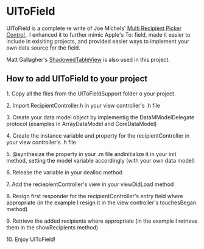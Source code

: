 <h1>UIToField</h1>

<p>UIToField is a complete re write of Joe Michels' <a href="http://www.softwareops.com/blogs/iPhone/iPhoneDevBlog_files/de891167adf425b139ddc1c27564b83b-44.html">Multi Recipient Picker Control </a>. I enhanced it to further mimic Apple's To: field, made it easier to include in exisiting projects, and provided easier ways to implement your own data source for the field.</p>

<p>Matt Gallagher's <a href="http://cocoawithlove.com/2009/08/adding-shadow-effects-to-uitableview.html">ShadowedTableView</a> is also used in this project.</p>

<h2>How to add UIToField to your project</h2>

<p>1. Copy all the files from the UIToFieldSupport folder o your project.</p>
<p>2. Import RecipientController.h in your view controller's .h file</p>
<p>3. Create your data model object by implementig the DataMModelDelegate protocol (examples in ArrayDataModel and CoreDataModel)</p>
<p>4. Create the instance variable and property for the recipientController in your view controller's .h file</p>
<p>5. @synthesize the property in your .m file andinitialize it in your init method, setting the model variable accordingly (with your own data model)</p>
<p>6. Release the variable in your dealloc method</p>
<p>7. Add the reciepientController's view in your viewDidLoad method</p>
<p>8. Resign first responder for the recipientController's entry field where appropriate (in the example I resign it in the view controller's touchesBegan method)</p>
<p>9. Retrieve the added recipients where appropriate (in the example I retrieve them in the showRecipients method)</p>
<p>10. Enjoy UIToField!</p>